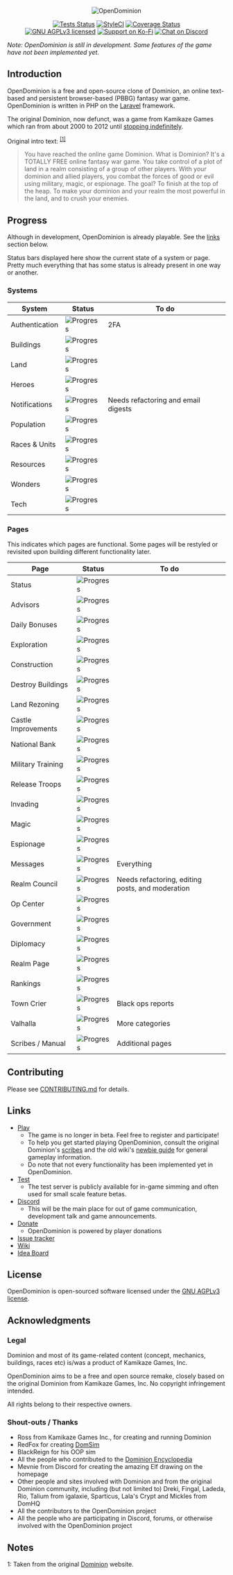<p align="center">
  <img src="https://raw.githubusercontent.com/OpenDominion/OpenDominion/resources/logos/opendominion.png" alt="OpenDominion">
</p>

<p align="center">
  <a href="https://github.com/OpenDominion/OpenDominion/actions"><img src="https://github.com/OpenDominion/OpenDominion/workflows/Tests/badge.svg" alt="Tests Status"></a>
  <a href="https://styleci.io/repos/29497480"><img src="https://styleci.io/repos/29497480/shield?branch=develop&style=flat" alt="StyleCI"></a>
  <a href="https://coveralls.io/github/OpenDominion/OpenDominion?branch=develop"><img src="https://coveralls.io/repos/github/OpenDominion/OpenDominion/badge.svg?branch=develop" alt="Coverage Status"></a>
  <br>
  <a href="https://github.com/OpenDominion/OpenDominion/blob/develop/LICENSE"><img src="https://img.shields.io/github/license/opendominion/opendominion.svg?maxAge=2592000" alt="GNU AGPLv3 licensed"></a>
  <a href="https://ko-fi.com/opendominion"><img src="https://img.shields.io/badge/donate-kofi-ff69b4.svg" alt="Support on Ko-Fi"></a>
  <a href="https://discord.gg/mFk2wZT"><img src="https://img.shields.io/discord/325315157335212032.svg?label=chat%20&#40;discord&#41;" alt="Chat on Discord"></a>
</p>

*Note: OpenDominion is still in development. Some features of the game have not been implemented yet.*


## Introduction

OpenDominion is a free and open-source clone of Dominion, an online text-based and persistent browser-based (PBBG) fantasy war game. OpenDominion is written in PHP on the [Laravel](https://laravel.com) framework.

The original Dominion, now defunct, was a game from Kamikaze Games which ran from about 2000 to 2012 until [stopping indefinitely](http://dominion.opendominion.net/GameOver.htm).

Original intro text: <sup>[\[1\]](#notes-1)</sup>

> You have reached the online game Dominion. What is Dominion? It's a TOTALLY FREE online fantasy war game. You take control of a plot of land in a realm consisting of a group of other players. With your dominion and allied players, you combat the forces of good or evil using military, magic, or espionage. The goal? To finish at the top of the heap. To make your dominion and your realm the most powerful in the land, and to crush your enemies.


## Progress

Although in development, OpenDominion is already playable. See the [links](#links) section below. 

Status bars displayed here show the current state of a system or page. Pretty much everything that has some status is already present in one way or another.

### Systems

| System         | Status                                     | To do
| -------------- | ------------------------------------------ | -----
| Authentication | ![Progress](https://progress-bar.dev/95/)  | 2FA
| Buildings      | ![Progress](https://progress-bar.dev/100/) |
| Land           | ![Progress](https://progress-bar.dev/100/) |
| Heroes         | ![Progress](https://progress-bar.dev/100/) | 
| Notifications  | ![Progress](https://progress-bar.dev/50/)  | Needs refactoring and email digests
| Population     | ![Progress](https://progress-bar.dev/100/) |
| Races & Units  | ![Progress](https://progress-bar.dev/100/) |
| Resources      | ![Progress](https://progress-bar.dev/100/) |
| Wonders        | ![Progress](https://progress-bar.dev/100/) |
| Tech           | ![Progress](https://progress-bar.dev/100/) |

### Pages

This indicates which pages are functional. Some pages will be restyled or revisited upon building different functionality later.

| Page                | Status                                    | To do
| ------------------- | ----------------------------------------- | -----
| Status              | ![Progress](https://progress-bar.dev/100/) |
| Advisors            | ![Progress](https://progress-bar.dev/100/) |
| Daily Bonuses       | ![Progress](https://progress-bar.dev/100/) |
| Exploration         | ![Progress](https://progress-bar.dev/100/) |
| Construction        | ![Progress](https://progress-bar.dev/100/) |
| Destroy Buildings   | ![Progress](https://progress-bar.dev/100/) |
| Land Rezoning       | ![Progress](https://progress-bar.dev/100/) |
| Castle Improvements | ![Progress](https://progress-bar.dev/100/) |
| National Bank       | ![Progress](https://progress-bar.dev/100/) |
| Military Training   | ![Progress](https://progress-bar.dev/100/) |
| Release Troops      | ![Progress](https://progress-bar.dev/100/) |
| Invading            | ![Progress](https://progress-bar.dev/100/) |
| Magic               | ![Progress](https://progress-bar.dev/100/) |
| Espionage           | ![Progress](https://progress-bar.dev/100/) |
| Messages            | ![Progress](https://progress-bar.dev/0/)   | Everything
| Realm Council       | ![Progress](https://progress-bar.dev/50/)  | Needs refactoring, editing posts, and moderation
| Op Center           | ![Progress](https://progress-bar.dev/100/) |
| Government          | ![Progress](https://progress-bar.dev/100/) |
| Diplomacy           | ![Progress](https://progress-bar.dev/100/) |
| Realm Page          | ![Progress](https://progress-bar.dev/100/) |
| Rankings            | ![Progress](https://progress-bar.dev/100/) |
| Town Crier          | ![Progress](https://progress-bar.dev/95/)  | Black ops reports
| Valhalla            | ![Progress](https://progress-bar.dev/80/)  | More categories
| Scribes / Manual    | ![Progress](https://progress-bar.dev/80/)  | Additional pages


## Contributing

Please see [CONTRIBUTING.md](.github/CONTRIBUTING.md) for details.


## Links

- [Play](https://www.opendominion.net)
  - The game is no longer in beta. Feel free to register and participate!
  - To help you get started playing OpenDominion, consult the original Dominion's [scribes](http://dominion.opendominion.net/scribes.html) and the old wiki's [newbie guide](http://web.archive.org/web/20131226013425/http://dominion.lykanthropos.com:80/wiki/index.php/The_Complete_Newbie_Guide) for general gameplay information.
  - Do note that not every functionality has been implemented yet in OpenDominion.
- [Test](https://test.opendominion.net)
  - The test server is publicly available for in-game simming and often used for small scale feature betas.
- [Discord](https://discord.gg/mFk2wZT)
  - This will be the main place for out of game communication, development talk and game announcements.
- [Donate](https://ko-fi.com/opendominion)
  - OpenDominion is powered by player donations
- [Issue tracker](https://github.com/OpenDominion/OpenDominion/issues)
- [Wiki](https://wiki.opendominion.net)
- [Idea Board](https://trello.com/b/izLWLplj/opendominion-gpc)


## License

OpenDominion is open-sourced software licensed under the [GNU AGPLv3 license](LICENSE).


## Acknowledgments

### Legal

Dominion and most of its game-related content (concept, mechanics, buildings, races etc) is/was a product of Kamikaze Games, Inc.

OpenDominion aims to be a free and open source remake, closely based on the original Dominion from Kamikaze Games, Inc. No copyright infringement intended.

All rights belong to their respective owners.

### Shout-outs / Thanks

- Ross from Kamikaze Games Inc., for creating and running Dominion
- RedFox for creating [DomSim](http://web.archive.org/web/20150918011332/http://dominion.lykanthropos.com:80/DomSim)
- BlackReign for his OOP sim
- All the people who contributed to the [Dominion Encyclopedia](http://web.archive.org/web/20141017235815/http://dominion.lykanthropos.com/wiki/index.php/Main_Page)
- Mevnie from Discord for creating the amazing Elf drawing on the homepage
- Other people and sites involved with Dominion and from the original Dominion community, including (but not limited to) Dreki, Fingal, Ladeda, Rio, Talium from igalaxie, Sparticus, Lala's Crypt and Mickles from DomHQ
- All the contributors to the OpenDominion project
- All the people who are participating in Discord, forums, or otherwise involved with the OpenDominion project


## Notes

<a name="notes-1">1</a>: Taken from the original [Dominion](http://dominion.opendominion.net/) website.
